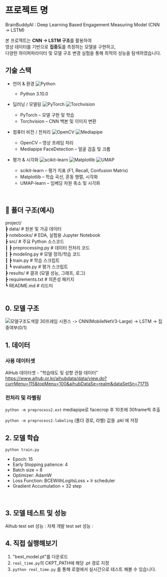 # 프로젝트 명
BrainBuddyAI : Deep Learning Based Engagement Measuring Model (CNN → LSTM)

본 프로젝트는 **CNN → LSTM 구조**를 활용하여  
영상 데이터를 기반으로 **집중도**를 측정하는 모델을 구현하고,  
다양한 하이퍼파라미터 및 모델 구조 변경 실험을 통해 최적의 성능을 탐색하였습니다.
<br>

## 기술 스택
- 언어 & 환경
![Python](https://img.shields.io/badge/Python-3.10+-blue?logo=python&logoColor=white)
	- Python 3.10.0

- 딥러닝 / 모델링
![PyTorch](https://img.shields.io/badge/PyTorch-%23EE4C2C.svg?logo=pytorch&logoColor=white)
![Torchvision](https://img.shields.io/badge/Torchvision-%23EE4C2C.svg?logo=pytorch&logoColor=white)
	- PyTorch – 모델 구현 및 학습
	- Torchvision – CNN 백본 및 이미지 변환

- 컴퓨터 비전 / 전처리
![OpenCV](https://img.shields.io/badge/OpenCV-%23white.svg?logo=opencv&logoColor=black)
![Mediapipe](https://img.shields.io/badge/Mediapipe-4285F4?logo=google&logoColor=white)
	- OpenCV – 영상 프레임 처리
	- Mediapipe FaceDetection – 얼굴 검출 및 크롭

- 평가 & 시각화
![scikit-learn](https://img.shields.io/badge/scikit--learn-F7931E.svg?logo=scikit-learn&logoColor=white)
![Matplotlib](https://img.shields.io/badge/Matplotlib-013243.svg?logo=plotly&logoColor=white)
![UMAP](https://img.shields.io/badge/UMAP--learn-5D3FD3.svg?logo=python&logoColor=white)
	- scikit-learn – 평가 지표 (F1, Recall, Confusion Matrix)
	- Matplotlib – 학습 곡선, 혼동 행렬, 시각화
	- UMAP-learn – 임베딩 차원 축소 및 시각화
<br>

## 📂 폴더 구조(예시)
project/ <br>
┣ data/ # 원본 및 가공 데이터 <br>
┣ notebooks/ # EDA, 실험용 Jupyter Notebook <br>
┣ src/ # 주요 Python 소스코드 <br>
┃ ┣ preprocessing.py # 데이터 전처리 코드 <br>
┃ ┣ modeling.py # 모델 정의/학습 코드 <br>
┃ ┣ train.py # 학습 스크립트 <br>
┃ ┗ evaluate.py # 평가 스크립트 <br>
┣ results/ # 결과 (모델 성능, 그래프, 로그)  <br>
┣ requirements.txt # 의존성 패키지  <br>
┗ README.md # 리드미 <br>
<br>

## 0. 모델 구조
![모델구조도색깔](https://github.com/user-attachments/assets/6411fedc-1a79-4009-8c4c-3bc1dabd035b)
30프레임 시퀀스 -> CNN(MobileNetV3-Large) -> LSTM -> 집중여부(0/1)
 <br>
## 1. 데이터 
### 사용 데이터셋
AIHub 데이터셋 - "학습태도 및 성향 관찰 데이터"
https://www.aihub.or.kr/aihubdata/data/view.do?currMenu=115&topMenu=100&aihubDataSe=realm&dataSetSn=71715
 <br>
### 전처리 및 라벨링
`python -m preprocess2.ext` mediapipe로 facecrop 후 10초에 30frame씩 추출

`python -m preprocess2.labeling` (폴더 경로, 라벨) 값을 .pkl 에 저장
<br>

## 2. 모델 학습
`python train.py`
- Epoch: 15
- Early Stopping patience: 4
- Batch size = 8
- Optimizer: AdamW
- Loss Function: BCEWithLogitsLoss + lr scheduler
- Gradient Accumulation = 32 step
<br>
 
## 3. 모델 테스트 및 성능
AIhub test set 성능 : 
자체 개발 test set 성능 : 
 <br>


## 4. 직접 실행해보기
1. "best_model.pt"를 다운로드
2. `real_time.py`의 CKPT_PATH에 해당 .pt 경로 지정
3. `python real_time.py` 
를 통해 로컬에서 실시간으로 테스트 해볼 수 있습니다.
 <br>


